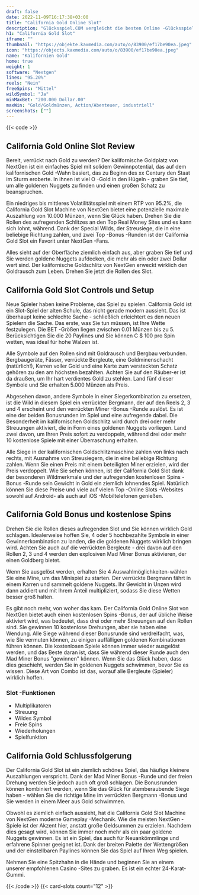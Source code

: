 ```yaml
---
draft: false
date: 2022-11-09T16:17:38+03:00
title: "California Gold Online Slot"
description: "Glücksspiel.COM vergleicht die besten Online -Glücksspiel -Sites und -spiele der Kanada.  Unabhängige Produktbewertungen und exklusive Anmeldeangebote. Jetzt spielen!"
h1: "California Gold Slot"
iframe: ""
thumbnail: "https://objekte.kaxmedia.com/auto/o/83900/ef17be90ea.jpeg"
icon: "https://objects.kaxmedia.com/auto/o/83900/ef17be90ea.jpeg"
name: "Kalifornien Gold"
home: true
weight: 1
software: "Nextgen"
lines: "95.20%"
reels: "Nein"
freeSpins: "Mittel"
wildSymbol: "Ja"
minMaxBet: "200.000 Dollar.00"
maxWin: "Gold/Goldmünzen, Action/Abenteuer, industriell"
screenshots: [""]
---
```


{{< code >}}<h2>California Gold Online Slot Review</h2><p>Bereit, verrückt nach Gold zu werden? Der kalifornische Goldplatz von NextGen ist ein einfaches Spiel mit solidem Gewinnpotential, das auf dem kalifornischen Gold -Wahn basiert, das zu Beginn des xx Century den Staat im Sturm eroberte. In ihnen ist viel O -Gold in den Hügeln - graben Sie tief, um alle goldenen Nuggets zu finden und einen großen Schatz zu beanspruchen.</p><p>Ein niedriges bis mittleres Volatilitätsspiel mit einem RTP von 95.2%, die California Gold Slot Machine von NextGen bietet eine potenzielle maximale Auszahlung von 10.000 Münzen, wenn Sie Glück haben. Drehen Sie die Rollen des aufregenden Schlitzes an den Top Real Money Sites und es kann sich lohnt, während. Dank der Special Wilds, der Streusiege, die in eine beliebige Richtung zahlen, und zwei Top -Bonus -Runden ist der California Gold Slot ein Favorit unter NextGen -Fans.</p><p>Alles sieht auf der Oberfläche ziemlich einfach aus, aber graben Sie tief und Sie werden goldene Nuggets aufdecken, die mehr als ein oder zwei Dollar wert sind. Der kalifornische Goldschlitz von NextGen erweckt wirklich den Goldrausch zum Leben. Drehen Sie jetzt die Rollen des Slot.</p><h2>California Gold Slot Controls und Setup</h2><p>Neue Spieler haben keine Probleme, das Spiel zu spielen. California Gold ist ein Slot-Spiel der alten Schule, das nicht gerade modern aussieht. Das ist überhaupt keine schlechte Sache - schließlich erleichtert es den neuen Spielern die Sache. Das erste, was Sie tun müssen, ist Ihre Wette festzulegen. Die BET -Größen liegen zwischen 0.01 Münzen bis zu 5. Berücksichtigen Sie die 20 Paylines und Sie können C $ 100 pro Spin wetten, was ideal für hohe Walzen ist.</p><p>Alle Symbole auf den Rollen sind mit Goldrausch und Bergbau verbunden. Bergbaugeräte, Fässer, verrückte Bergleute, eine Goldminenschacht (natürlich!), Karren voller Gold und eine Karte zum versteckten Schatz gehören zu den am höchsten bezahlten. Achten Sie auf den Räuber-er ist da draußen, um Ihr hart verdientes Gold zu stehlen. Land fünf dieser Symbole und Sie erhalten 5.000 Münzen als Preis.</p><p>Abgesehen davon, andere Symbole in einer Siegerkombination zu ersetzen, ist die Wild in diesem Spiel ein verrückter Bergmann, der auf den Reels 2, 3 und 4 erscheint und den verrückten Miner -Bonus -Runde auslöst. Es ist eine der beiden Bonusrunden im Spiel und eine aufregende dabei. Die Besonderheit im kalifornischen Goldschlitz wird durch drei oder mehr Streuungen aktiviert, die in Form eines goldenen Nuggets vorliegen. Land zwei davon, um Ihren Preis sofort zu verdoppeln, während drei oder mehr 10 kostenlose Spiele mit einer Überraschung erhalten.</p><p>Alle Siege in der kalifornischen Goldschlitzmaschine zahlen von links nach rechts, mit Ausnahme von Streusiegern, die in eine beliebige Richtung zahlen. Wenn Sie einen Preis mit einem beteiligten Miner erzielen, wird der Preis verdoppelt. Wie Sie sehen können, ist der California Gold Slot dank der besonderen Wildmerkmale und der aufregenden kostenlosen Spins -Bonus -Runde sein Gewicht in Gold ein ziemlich lohnendes Spiel. Natürlich können Sie diese Preise und viele auf vielen Top -Online Slots -Websites sowohl auf Android- als auch auf iOS -Mobiltelefonen genießen.</p><h2>California Gold Bonus und kostenlose Spins</h2><p>Drehen Sie die Rollen dieses aufregenden Slot und Sie können wirklich Gold schlagen. Idealerweise hoffen Sie, 4 oder 5 hochbezahlte Symbole in einer Gewinnerkombination zu landen, die die goldenen Nuggets wirklich bringen wird. Achten Sie auch auf die verrückten Bergleute - drei davon auf den Rollen 2, 3 und 4 werden den explosiven Mad Miner Bonus aktivieren, der einen Goldberg bietet.</p><p>Wenn Sie ausgelöst werden, erhalten Sie 4 Auswahlmöglichkeiten-wählen Sie eine Mine, um das Minispiel zu starten. Der verrückte Bergmann fährt in einem Karren und sammelt goldene Nuggets. Ihr Gewicht in Unzen wird dann addiert und mit Ihrem Anteil multipliziert, sodass Sie diese Wetten besser groß halten.</p><p>Es gibt noch mehr, von woher das kam. Der California Gold Online Slot von NextGen bietet auch einen kostenlosen Spins -Bonus, der auf übliche Weise aktiviert wird, was bedeutet, dass drei oder mehr Streuungen auf den Rollen sind. Sie gewinnen 10 kostenlose Drehungen, aber sie haben eine Wendung. Alle Siege während dieser Bonusrunde sind verdreifacht, was, wie Sie vermuten können, zu einigen auffälligen goldenen Kombinationen führen können. Die kostenlosen Spiele können immer wieder ausgelöst werden, und das Beste daran ist, dass Sie während dieser Runde auch den Mad Miner Bonus "gewinnen" können. Wenn Sie das Glück haben, dass dies geschieht, werden Sie in goldenen Nuggets schwimmen, bevor Sie es wissen. Diese Art von Combo ist das, worauf alle Bergleute (Spieler) wirklich hoffen.</p><h3>
Slot -Funktionen</h3><ul>
<li></span>
Multiplikatoren</li>
<li></span>
Streuung</li>
<li></span>
Wildes Symbol</li>
<li></span>
Freie Spins</li>
<li></span>
Wiederholungen</li>
<li></span>
Spielfunktion</li></ul><h2>California Gold Schlussfolgerung</h2><p>Der California Gold Slot ist ein ziemlich schönes Spiel, das häufige kleinere Auszahlungen verspricht. Dank der Mad Miner Bonus -Runde und der freien Drehung werden Sie jedoch auch oft groß schlagen. Die Bonusrunden können kombiniert werden, wenn Sie das Glück für atemberaubende Siege haben - wählen Sie die richtige Mine im verrückten Bergmann -Bonus und Sie werden in einem Meer aus Gold schwimmen.</p><p>Obwohl es ziemlich einfach aussieht, hat die California Gold Slot Machine von NextGen moderne Gameplay -Mechanik. Wie die meisten NextGen -Spiele ist der Akzent hier, anstatt große Geldsummen zu erzielen. Nachdem dies gesagt wird, können Sie immer noch mehr als ein paar goldene Nuggets gewinnen. Es ist ein Spiel, das auch für Neuankömmlinge und erfahrene Spinner geeignet ist. Dank der breiten Palette der Wettengrößen und der einstellbaren Paylines können Sie das Spiel auf Ihren Weg spielen.</p><p>Nehmen Sie eine Spitzhahn in die Hände und beginnen Sie an einem unserer empfohlenen Casino -Sites zu graben. Es ist ein echter 24-Karat-Gummi.</p>{{< /code >}}
 {{< card-slots count="12" >}}